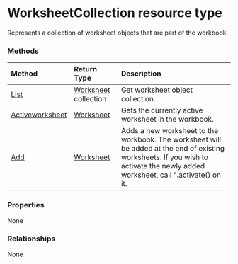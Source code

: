 # WorksheetCollection resource type

Represents a collection of worksheet objects that are part of the workbook.


### Methods

| Method		   | Return Type	|Description|
|:---------------|:--------|:----------|
|[List](../api/worksheet_list.md) | [Worksheet](worksheet.md) collection |Get worksheet object collection. |
|[Activeworksheet](../api/worksheetcollection_activeworksheet.md)|[Worksheet](worksheet.md)|Gets the currently active worksheet in the workbook.|
|[Add](../api/worksheetcollection_add.md)|[Worksheet](worksheet.md)|Adds a new worksheet to the workbook. The worksheet will be added at the end of existing worksheets. If you wish to activate the newly added worksheet, call ".activate() on it.|

### Properties
None

### Relationships
None


<!-- uuid: 8fcb5dbc-d5aa-4681-8e31-b001d5168d79
2015-10-25 14:57:30 UTC -->
<!-- {
  "type": "#page.annotation",
  "description": "WorksheetCollection resource",
  "keywords": "",
  "section": "documentation",
  "tocPath": ""
}-->